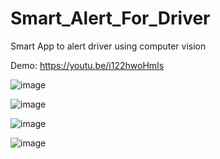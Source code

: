 # Smart_Alert_For_Driver

Smart App to alert driver using computer vision

Demo:
https://youtu.be/i122hwoHmIs


![image](https://user-images.githubusercontent.com/58812068/115921294-f69baa80-a483-11eb-9d7b-f79de6760d3d.png)


![image](https://user-images.githubusercontent.com/58812068/115921319-fe5b4f00-a483-11eb-9930-391d7791cc79.png)

![image](https://user-images.githubusercontent.com/58812068/115921329-01eed600-a484-11eb-83f0-18c329c36279.png)

![image](https://user-images.githubusercontent.com/58812068/115921350-07e4b700-a484-11eb-9f6b-049f80fddace.png)
